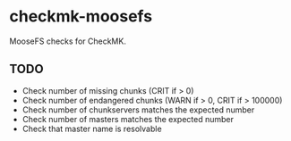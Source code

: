 # checkmk-moosefs
MooseFS checks for CheckMK.

## TODO
* Check number of missing chunks (CRIT if > 0)
* Check number of endangered chunks (WARN if > 0, CRIT if > 100000)
* Check number of chunkservers matches the expected number
* Check number of masters matches the expected number
* Check that master name is resolvable
